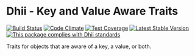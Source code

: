 # Dhii - Key and Value Aware Traits

[![Build Status](https://travis-ci.org/dhii/data-key-value-aware-abstract.svg?branch=master)](https://travis-ci.org/dhii/data-key-value-aware-abstract)
[![Code Climate](https://codeclimate.com/github/Dhii/data-key-value-aware-abstract/badges/gpa.svg)](https://codeclimate.com/github/Dhii/data-key-value-aware-abstract)
[![Test Coverage](https://codeclimate.com/github/Dhii/data-key-value-aware-abstract/badges/coverage.svg)](https://codeclimate.com/github/Dhii/data-key-value-aware-abstract/coverage)
[![Latest Stable Version](https://poser.pugx.org/dhii/data-key-value-aware-abstract/version)](https://packagist.org/packages/dhii/data-key-value-aware-abstract)
[![This package complies with Dhii standards](https://img.shields.io/badge/Dhii-Compliant-green.svg?style=flat-square)][Dhii]

Traits for objects that are aware of a key, a value, or both.

[Dhii]: https://github.com/Dhii/dhii
